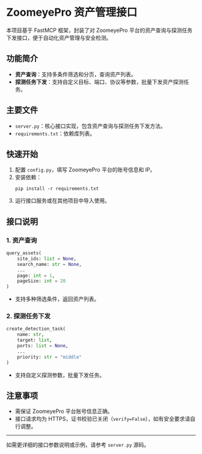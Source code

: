 # ZoomeyePro 资产管理接口

本项目基于 FastMCP 框架，封装了对 ZoomeyePro 平台的资产查询与探测任务下发接口，便于自动化资产管理与安全检测。

## 功能简介

- **资产查询**：支持多条件筛选和分页，查询资产列表。
- **探测任务下发**：支持自定义目标、端口、协议等参数，批量下发资产探测任务。

## 主要文件

- `server.py`：核心接口实现，包含资产查询与探测任务下发方法。
- `requirements.txt`：依赖库列表。

## 快速开始

1. 配置 `config.py`，填写 ZoomeyePro 平台的账号信息和 IP。
2. 安装依赖：
   ```
   pip install -r requirements.txt
   ```
3. 运行接口服务或在其他项目中导入使用。

## 接口说明

### 1. 资产查询

```python
query_assets(
    site_ids: list = None,
    search_name: str = None,
    ...
    page: int = 1,
    pageSize: int = 20
)
```
- 支持多种筛选条件，返回资产列表。

### 2. 探测任务下发

```python
create_detection_task(
    name: str,
    target: list,
    ports: list = None,
    ...
    priority: str = "middle"
)
```
- 支持自定义探测参数，批量下发任务。

## 注意事项

- 需保证 ZoomeyePro 平台账号信息正确。
- 接口请求均为 HTTPS，证书校验已关闭（`verify=False`），如有安全要求请自行调整。

---

如需更详细的接口参数说明或示例，请参考 `server.py` 源码。
